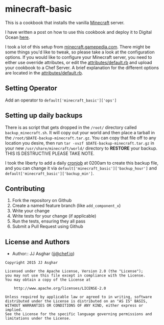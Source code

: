 # minecraft-basic

This is a cookbook that installs the vanilla [Minecraft](http://minecraft.net) server.

I have written a post on how to use this cookbook and deploy it to Digital Ocean [here](http://jjasghar.github.io/blog/2015/08/23/lets-build-a-minecraft-server-with-chef/).

I took a lot of this setup from [minecraft.gamepedia.com](http://minecraft.gamepedia.com/Setting_up_a_server). There might be some things you'd like to tweak, so please take a look at the configuration options. If you would like to configure your Minecraft server, you need to either use override attributes, or edit the [attributes/default.rb](attrubutes/default.rb) and upload your cookbook to a Chef Server. A brief explanation for the different options are located in the [attributes/default.rb](attrubutes/default.rb).

## Setting Operator
Add an operator to `default['minecraft_basic']['ops']`

## Setting up daily backups

There is as script that gets dropped in the `/root/` directory called `backup_minecraft.sh`. It will copy out your world and then place a tarball in the `/root/$DATE-backup-minecraft.tar.gz`. You can copy that file off to any location you desire, then run `tar -xvzf $DATE-backup-minecraft.tar.gz` in your new `/usr/share/minecraft/world/` directory to **RESTORE** your backup. THIS IS DESTRUCTIVE PLEASE TAKE NOTE.

I took the liberty to add a daily [cronjob](https://en.wikipedia.org/wiki/Cron) at 0200am to create this backup file, and you can change it via `default['minecraft_basic']['backup_hour']` and `default['minecraft_basic']['backup_min']`.

## Contributing
1. Fork the repository on Github
2. Create a named feature branch (like `add_component_x`)
3. Write your change
4. Write tests for your change (if applicable)
5. Run the tests, ensuring they all pass
6. Submit a Pull Request using Github

## License and Authors
- Author:: JJ Asghar (jj@chef.io)

```text
Copyright 2015 JJ Asghar

Licensed under the Apache License, Version 2.0 (the "License");
you may not use this file except in compliance with the License.
You may obtain a copy of the License at

    http://www.apache.org/licenses/LICENSE-2.0

Unless required by applicable law or agreed to in writing, software
distributed under the License is distributed on an "AS IS" BASIS,
WITHOUT WARRANTIES OR CONDITIONS OF ANY KIND, either express or implied.
See the License for the specific language governing permissions and
limitations under the License.
```
